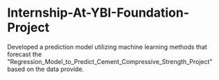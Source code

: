 # Internship-At-YBI-Foundation-Project
Developed a prediction model utilizing machine learning methods that forecast the "Regression_Model_to_Predict_Cement_Compressive_Strength_Project" based on the data provide. 
